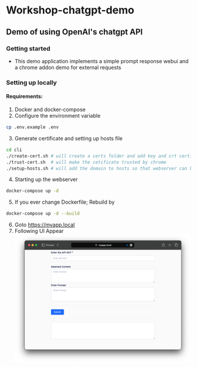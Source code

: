 # Workshop-chatgpt-demo
## Demo of using OpenAI's chatgpt API

### Getting started
- This demo application implements a simple prompt response webui and a chrome addon demo for external requests

### Setting up locally
#### Requirements:
1. Docker and docker-compose
2. Configure the environment variable
```sh
cp .env.example .env
```
3. Generate certificate and setting up hosts file
```sh
cd cli
./create-cert.sh # will create a certs folder and add key and crt certificate files
./trust-cert.sh  # will make the cetificate trusted by chrome
./setup-hosts.sh # will add the domain to hosts so that webserver can be access locally
```
4. Starting up the webserver
```sh
docker-compose up -d
```
5. If you ever change Dockerfile; Rebuild by
```sh
docker-compose up -d --build
```
6. Goto https://myapp.local
7. Following UI Appear
![alt text](https://raw.githubusercontent.com/ma-he-sh/WorkshopChatGPT-demo/main/working_application/images/uipreview.png "Web Preview")
